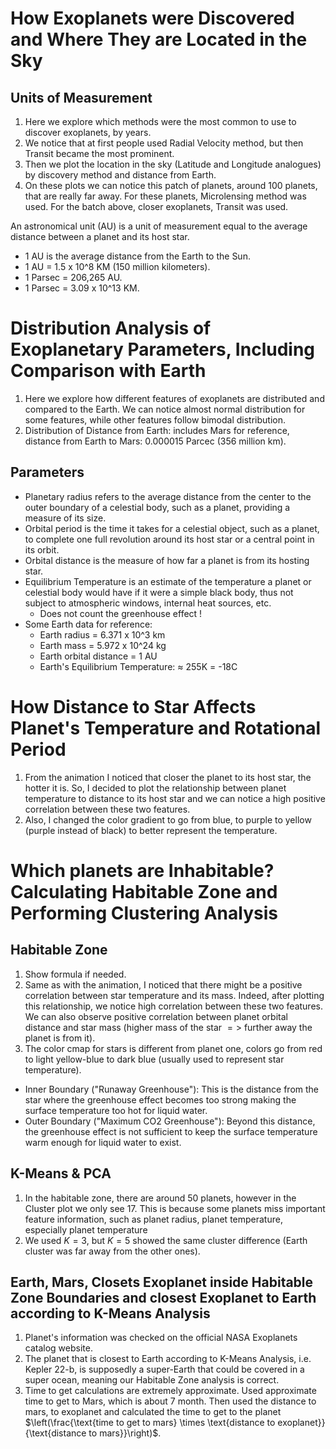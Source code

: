 # How Exoplanets were Discovered and Where They are Located in the Sky

## Units of Measurement

1. Here we explore which methods were the most common to use to discover exoplanets, by years.
2. We notice that at first people used Radial Velocity method, but then Transit became the most prominent.
3. Then we plot the location in the sky (Latitude and Longitude analogues) by discovery method and distance from Earth.
4. On these plots we can notice this patch of planets, around 100 planets, that are really far away. For these planets, Microlensing method was used. For the batch above, closer exoplanets, Transit was used.

An astronomical unit (AU) is a unit of measurement equal to the average distance between a planet and its host star.
- 1 AU is the average distance from the Earth to the Sun.
- 1 AU = 1.5 x 10^8 KM (150 million kilometers).
- 1 Parsec = 206,265 AU.
- 1 Parsec = 3.09 x 10^13 KM.

# Distribution Analysis of Exoplanetary Parameters, Including Comparison with Earth

1. Here we explore how different features of exoplanets are distributed and compared to the Earth. We can notice almost normal distribution for some features, while other features follow bimodal distribution.
2. Distribution of Distance from Earth: includes Mars for reference, distance from Earth to Mars: 0.000015 Parcec (356 million km).

## Parameters 

- Planetary radius refers to the average distance from the center to the outer boundary of a celestial body, such as a planet, providing a measure of its size.
- Orbital period is the time it takes for a celestial object, such as a planet, to complete one full revolution around its host star or a central point in its orbit.
- Orbital distance is the measure of how far a planet is from its hosting star.
- Equilibrium Temperature is an estimate of the temperature a planet or celestial body would have if it were a simple black body, thus not subject to atmospheric windows, internal heat sources, etc.
    - Does not count the greenhouse effect !
- Some Earth data for reference:
    - Earth radius = 6.371 x 10^3 km
    - Earth mass = 5.972 x 10^24 kg
    - Earth orbital distance = 1 AU
    - Earth's Equilibrium Temperature: $\approx$ 255K = -18C

# How Distance to Star Affects Planet's Temperature and Rotational Period

1. From the animation I noticed that closer the planet to its host star, the hotter it is. So, I decided to plot the relationship between planet temperature to distance to its host star and we can notice a high positive correlation between these two features.
2. Also, I changed the color gradient to go from blue, to purple to yellow (purple instead of black) to better represent the temperature.

# Which planets are Inhabitable? Calculating Habitable Zone and Performing Clustering Analysis

## Habitable Zone

1. Show formula if needed.
2. Same as with the animation, I noticed that there might be a positive correlation between star temperature and its mass. Indeed, after plotting this relationship, we notice high correlation between these two features. We can also observe positive correlation between planet orbital distance and star mass (higher mass of the star $=>$ further away the planet is from it).
3. The color cmap for stars is different from planet one, colors go from red to light yellow-blue to dark blue (usually used to represent star temperature).

- Inner Boundary ("Runaway Greenhouse"): This is the distance from the star where the greenhouse effect becomes too strong making the surface temperature too hot for liquid water.
- Outer Boundary ("Maximum CO2 Greenhouse"): Beyond this distance, the greenhouse effect is not sufficient to keep the surface temperature warm enough for liquid water to exist.

## K-Means & PCA

1. In the habitable zone, there are around 50 planets, however in the Cluster plot we only see 17. This is because some planets miss important feature information, such as planet radius, planet temperature, especially planet temperature
2. We used $K=3$, but $K=5$ showed the same cluster difference (Earth cluster was far away from the other ones).

## Earth, Mars, Closets Exoplanet inside Habitable Zone Boundaries and closest Exoplanet to Earth according to K-Means Analysis

1. Planet's information was checked on the official NASA Exoplanets catalog website.
2. The planet that is closest to Earth according to K-Means Analysis, i.e. Kepler 22-b, is supposedly a super-Earth that could be covered in a super ocean, meaning our Habitable Zone analysis is correct.
3. Time to get calculations are extremely approximate. Used approximate time to get to Mars, which is about 7 month. Then used the distance to mars, to exoplanet and calculated the time to get to the planet $\left(\frac{\text{time to get to mars} \times \text{distance to exoplanet}}{\text{distance to mars}}\right)$.
